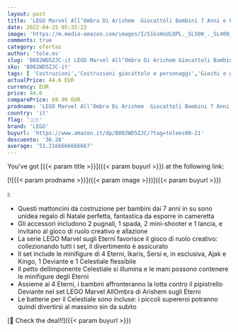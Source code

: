 ```yaml
---
layout: post
title: 'LEGO Marvel All’Ombra Di Arishem  Giocattoli Bambini 7 Anni e Più  Minifigure Supereroi  Idee Regalo  76155'
date: 2022-04-25 05:33:23
image: 'https://m.media-amazon.com/images/I/51ksHoULQPL._SL500_._SL400_.jpg'
comments: true
category: ofertas
author: 'tole.es'
slug: 'B082WD5ZJC-it LEGO Marvel All’Ombra Di Arishem Giocattoli Bambini 7 Anni...'
sku: 'B082WD5ZJC-it'
tags: [ 'Costruzioni','Costruzioni giocattolo e personaggi','Giochi e giocattoli','lego','🇮🇹', ]
actualPrice: 44.6 EUR
currency: EUR
price: 44.6
comparePrice: 69.99 EUR
prodname: 'LEGO Marvel All’Ombra Di Arishem  Giocattoli Bambini 7 Anni e Più  Minifigure Supereroi  Idee Regalo  76155'
country: 'it'
flag: '🇮🇹'
brand: 'LEGO'
buyurl: 'https://www.amazon.it/dp/B082WD5ZJC/?tag=tolees00-21'
descuento: '36.28'
average: '51.2166666666667'
---
```


You've got [{{< param title >}}]({{< param buyurl >}}) at the following link:

[![{{< param prodname >}}]({{< param image >}})]({{< param buyurl >}})

ℹ️:

- Questi mattoncini da costruzione per bambini dai 7 anni in su sono unidea regalo di Natale perfetta, fantastica da esporre in cameretta
- Gli accessori includono 2 pugnali, 1 spada, 2 mini-shooter e 1 lancia, e invitano al gioco di ruolo creativo e allazione
- La serie LEGO Marvel sugli Eterni favorisce il gioco di ruolo creativo: collezionando tutti i set, il divertimento è assicurato
- Il set include le minifigure di 4 Eterni, Ikaris, Sersi e, in esclusiva, Ajak e Kingo, 1 Deviante e 1 Celestiale flessibile
- Il petto dellimponente Celestiale si illumina e le mani possono contenere le minifigure degli Eterni
- Assieme ai 4 Eterni, i bambini affronteranno la lotta contro il pipistrello Deviante nel set LEGO Marvel AllOmbra di Arishem sugli Eterni
- Le batterie per il Celestiale sono incluse: i piccoli supereroi potranno quindi divertirsi al massimo sin da subito

[🛒 Check the deal!!]({{< param buyurl >}})
